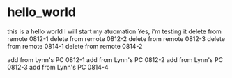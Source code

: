 # hello_world
this is a hello world
I will start my atuomation
Yes, i'm testing it
delete from remote 0812-1
delete from remote 0812-2
delete from remote 0812-3
delete from remote 0814-1
delete from remote 0814-2

add from Lynn's PC 0812-1
add from Lynn's PC 0812-2
add from Lynn's PC 0812-3
add from Lynn's PC 0814-4
